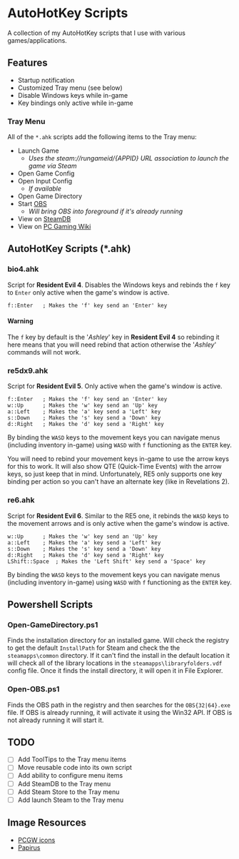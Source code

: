 # AutoHotKey Scripts

A collection of my AutoHotKey scripts that I use with various games/applications.

## Features

- Startup notification
- Customized Tray menu (see below)
- Disable Windows keys while in-game
- Key bindings only active while in-game

### Tray Menu

All of the `*.ahk` scripts add the following items to the Tray menu:

- Launch Game
  - _Uses the steam://rungameid/{APPID} URL association to launch the game via Steam_
- Open Game Config
- Open Input Config
  - _If available_
- Open Game Directory
- Start [OBS](https://obsproject.com/)
  - _Will bring OBS into foreground if it's already running_
- View on [SteamDB](https://www.steamdb.info)
- View on [PC Gaming Wiki](https://www.pcgamingwiki.com)

## AutoHotKey Scripts (*.ahk)

### bio4.ahk

Script for **Resident Evil 4**. Disables the Windows keys and rebinds the `f` key to `Enter` only active when the game's window is active.

```AutoHotKey
f::Enter   ; Makes the 'f' key send an 'Enter' key
```

#### Warning

The `f` key by default is the '_Ashley_' key in **Resident Evil 4** so rebinding it here means that you will need rebind that action otherwise the '_Ashley_' commands will not work.

### re5dx9.ahk

Script for **Resident Evil 5**. Only active when the game's window is active.

```AutoHotKey
f::Enter   ; Makes the 'f' key send an 'Enter' key
w::Up      ; Makes the 'w' key send an 'Up' key
a::Left    ; Makes the 'a' key send a 'Left' key
s::Down    ; Makes the 's' key send a 'Down' key
d::Right   ; Makes the 'd' key send a 'Right' key
```

By binding the `WASD` keys to the movement keys you can navigate menus (including inventory in-game) using `WASD` with `f` functioning as the `ENTER` key.

You will need to rebind your movement keys in-game to use the arrow keys for this to work. It will also show QTE (Quick-Time Events) with the arrow keys, so just keep that in mind. Unfortunately, RE5 only supports one key binding per action so you can't have an alternate key (like in Revelations 2).

### re6.ahk

Script for **Resident Evil 6**. Similar to the RE5 one, it rebinds the `WASD` keys to the movement arrows and is only active when the game's window is active.

```AutoHotKey
w::Up      ; Makes the 'w' key send an 'Up' key
a::Left    ; Makes the 'a' key send a 'Left' key
s::Down    ; Makes the 's' key send a 'Down' key
d::Right   ; Makes the 'd' key send a 'Right' key
LShift::Space  ; Makes the 'Left Shift' key send a 'Space' key
```

By binding the `WASD` keys to the movement keys you can navigate menus (including inventory in-game) using `WASD` with `f` functioning as the `ENTER` key.

## Powershell Scripts

### Open-GameDirectory.ps1

Finds the installation directory for an installed game. Will check the registry to get the default `InstallPath` for Steam and check the the `steamapps\common` directory. If it can't find the install in the default location it will check all of the library locations in the `steamapps\libraryfolders.vdf` config file. Once it finds the install directory, it will open it in File Explorer.

### Open-OBS.ps1

Finds the OBS path in the registry and then searches for the `OBS{32|64}.exe` file. If OBS is already running, it will activate it using the Win32 API. If OBS is not already running it will start it.

## TODO

- [ ] Add ToolTips to the Tray menu items
- [ ] Move reusable code into its own script
- [ ] Add ability to configure menu items
- [ ] Add SteamDB to the Tray menu
- [ ] Add Steam Store to the Tray menu
- [ ] Add launch Steam to the Tray menu

## Image Resources

- [PCGW icons](https://www.pcgamingwiki.com/wiki/PCGamingWiki:Icons)
- [Papirus](https://github.com/PapirusDevelopmentTeam/papirus-icon-theme/)
